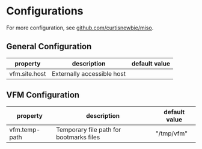 # Configurations

For more configuration, see [github.com/curtisnewbie/miso](https://github.com/CurtisNewbie/miso/blob/main/doc/config.md).

## General Configuration

| property      | description                | default value |
| ------------- | -------------------------- | ------------- |
| vfm.site.host | Externally accessible host |               |

## VFM Configuration

| property      | description                             | default value |
| ------------- | --------------------------------------- | ------------- |
| vfm.temp-path | Temporary file path for bootmarks files | "/tmp/vfm"    |